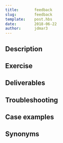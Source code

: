 ```yaml
---
title:       feedback
slug:        feedback
template:    post.hbs
date:        2018-06-22
author:      jdmar3
---
```

## Description

## Exercise

## Deliverables

## Troubleshooting

## Case examples

## Synonyms